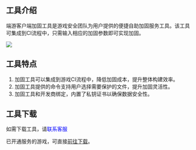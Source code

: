 ## 工具介绍

端游客户端加固工具是游戏安全团队为用户提供的便捷自助加固服务工具。该工具可集成到CI流程中，只需输入相应的加固参数即可实现加固。

![](/docs/ACE-doc/60_shellservice-pc/10/1.png )

## 工具特点

1. 加固工具可以集成到游戏CI流程中，降低加固成本，提升整体构建效率。
2. 加固工具提供的命令支持用户选择需要保护的文件，提升加固灵活性。
3. 加固工具和开发商绑定，内置了私钥证书以确保数据安全性。

## 工具下载

如需下载工具，请<font color="blue">联系客服</font>

已开通服务的游戏，可直接[前往下载](#/tool-center)。

